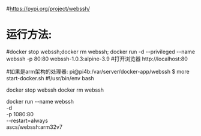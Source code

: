 #https://pypi.org/project/webssh/
# 运行方法:
#docker stop webssh;docker rm webssh; docker run -d --privileged --name webssh -p 80:80 webssh-1.0.3:alpine-3.9
#打开浏览器 http://localhost:80




#如果是arm架构的处理器:
pi@pi4b:/var/server/docker-app/webssh $ more start-docker.sh
#!/usr/bin/env bash

docker stop webssh docker rm webssh

docker run --name webssh \
-d \
-p 1080:80 \
--restart=always \
ascs/webssh:arm32v7
